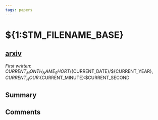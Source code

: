 ```yaml
---
tags: papers
---
```


# ${1:$TM_FILENAME_BASE}

## [arxiv](https://arxiv.org/abs/${2:ARXIV})

*First written*: ${CURRENT_MONTH_NAME_SHORT}/${CURRENT_DATE}/${CURRENT_YEAR}, ${CURRENT_HOUR}:${CURRENT_MINUTE}:$CURRENT_SECOND

## Summary

## Comments